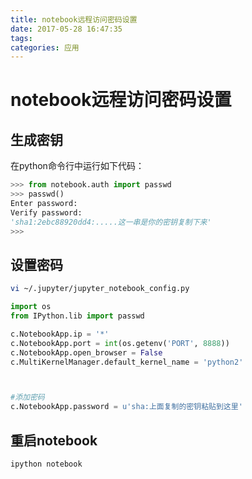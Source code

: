 ```yaml
---
title: notebook远程访问密码设置
date: 2017-05-28 16:47:35
tags:
categories: 应用
---
```

# notebook远程访问密码设置

## 生成密钥
在python命令行中运行如下代码：
```python
>>> from notebook.auth import passwd
>>> passwd()
Enter password:
Verify password:
'sha1:2ebc88920dd4:.....这一串是你的密钥复制下来'
>>>
```

## 设置密码

```bash
vi ~/.jupyter/jupyter_notebook_config.py
```
```python
import os
from IPython.lib import passwd

c.NotebookApp.ip = '*'
c.NotebookApp.port = int(os.getenv('PORT', 8888))
c.NotebookApp.open_browser = False
c.MultiKernelManager.default_kernel_name = 'python2'



#添加密码
c.NotebookApp.password = u'sha:上面复制的密钥粘贴到这里'
```

## 重启notebook
```bash
ipython notebook
```
